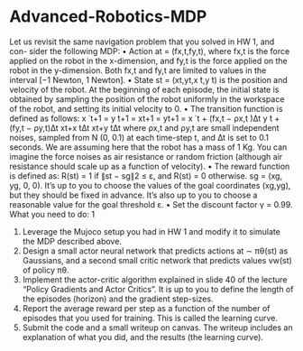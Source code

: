 # Advanced-Robotics-MDP
Let us revisit the same navigation problem that you solved in HW 1, and con-
sider the following MDP:
• Action at = (fx,t,fy,t), where fx,t is the force applied on the robot in the x-dimension, and fy,t is the force applied on the robot in the y-dimension. Both fx,t and fy,t are limited to values in the interval [−1 Newton, 1 Newton].
• State st = (xt,yt,x ̇t,y ̇t) is the position and velocity of the robot. At the beginning of each episode, the initial state is obtained by sampling the position of the robot uniformly in the workspace of the robot, and setting its initial velocity to 0.
• The transition function is defined as follows:
 x ̇ t+1 = y ̇t+1 = xt+1 = yt+1 =
x ̇ t + (fx,t − ρx,t )∆t y ̇t + (fy,t − ρy,t)∆t xt+x ̇t∆t xt+y ̇t∆t
where ρx,t and ρy,t are small independent noises, sampled from N (0, 0.1) at each time-step t, and ∆t is set to 0.1 seconds. We are assuming here that the robot has a mass of 1 Kg. You can imagine the force noises as air resistance or random friction (although air resistance should scale up as a function of velocity).
• The reward function is defined as: R(st) = 1 if ∥st − sg∥2 ≤ ε, and R(st) = 0 otherwise. sg = (xg, yg, 0, 0). It’s up to you to choose the values of the goal coordinates (xg,yg), but they should be fixed in advance. It’s also up to you to choose a reasonable value for the goal threshold ε.
• Set the discount factor γ = 0.99. What you need to do:
1
1. Leverage the Mujoco setup you had in HW 1 and modify it to simulate the MDP described above.
2. Design a small actor neural network that predicts actions at ∼ πθ(st) as Gaussians, and a second small critic network that predicts values vw(st) of policy πθ.
3. Implement the actor-critic algorithm explained in slide 40 of the lecture “Policy Gradients and Actor Critics”. It is up to you to define the length of the episodes (horizon) and the gradient step-sizes.
4. Report the average reward per step as a function of the number of episodes that you used for training. This is called the learning curve.
5. Submit the code and a small writeup on canvas. The writeup includes an explanation of what you did, and the results (the learning curve).
